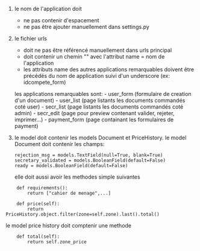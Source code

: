 1) le nom de l'application doit
	- ne pas contenir d'espacement
	- ne pas être ajouter manuellement dans settings.py

2) le fichier urls
	- doit ne pas être référencé manuellement dans urls principal
	- doit contenir un chemin "" avec l'attribut name = nom de l'application
	- les attributs name des autres applications remarquables doivent être précédés
	du nom de application suivi d'un underscore (ex: idcompete_form)
	
	les applications remarquables sont:
		- user_form (formulaire de creation d'un document)
		- user_list (page listants les documents commandés coté user)
		- secr_list (page listants les documents commandés coté admin)
		- secr_edit (page pour preview contenant valider, rejeter, imprimer...)
		- payment_form (page containant les formulaires de payment)

3) le model doit contenir les models Document et PriceHistory.
le model Document doit contenir les champs:
	```
	rejection_msg = models.TextField(null=True, blank=True)
	secretary_validated = models.BooleanField(default=False)
	ready = models.BooleanField(default=False)
	```
	
	elle doit aussi avoir les methodes simple suivantes
```
	def requirements():
		return ["cahier de menage",...]

	def price(self):
		return PriceHistory.object.filter(zone=self.zone).last().total()
```

le model price history doit comptenir une methode
```
	def total(self):
		return self.zone_price
```
